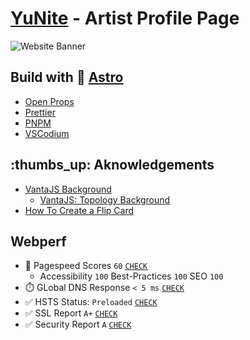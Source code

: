 # [YuNite](https://yunite.one) - Artist Profile Page

![Website Banner](https://yunite.one/images/yunite_1600x630.webp)

## Build with 🚀 [Astro](https://astro.build)

- [Open Props](https://open-props.style)
- [Prettier](https://prettier.io)
- [PNPM](https://pnpm.io)
- [VSCodium](https://vscodium.com)

## :thumbs_up: Aknowledgements

- [VantaJS Background](https://vanjs.com)
  - [VantaJS: Topology Background](https://www.vantajs.com/?effect=topology)
- [How To Create a Flip Card](https://www.w3schools.com/howto/howto_css_flip_card.asp)

## Webperf

- 💯 Pagespeed Scores `60` [`CHECK`](https://pagespeed.web.dev/analysis/https-yunite-one-rdwz-vercel-app/jv9o7djmyv?form_factor=mobile)
  - Accessibility `100` Best-Practices `100` SEO `100`
- ⏱️ GLobal DNS Response `< 5 ms` [`CHECK`](https://www.dns.computer/dns/yunite.one/dtun51)
- ✅ HSTS Status: `Preloaded` [`CHECK`](https://hstspreload.org/?domain=yunite.one)
- ✅ SSL Report `A+` [`CHECK`](https://www.ssllabs.com/ssltest/analyze.html?d=yunite.one&latest)
- ✅ Security Report `A` [`CHECK`](https://securityheaders.com/?q=yunite.one)
